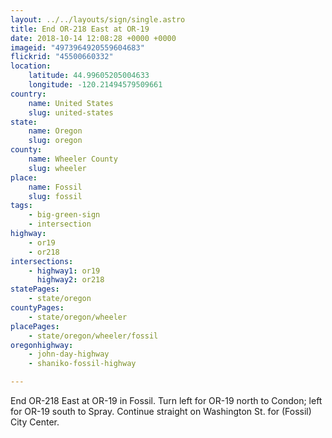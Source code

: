```yaml
---
layout: ../../layouts/sign/single.astro
title: End OR-218 East at OR-19
date: 2018-10-14 12:08:28 +0000 +0000
imageid: "4973964920559604683"
flickrid: "45500660332"
location:
    latitude: 44.99605205004633
    longitude: -120.21494579509661
country:
    name: United States
    slug: united-states
state:
    name: Oregon
    slug: oregon
county:
    name: Wheeler County
    slug: wheeler
place:
    name: Fossil
    slug: fossil
tags:
    - big-green-sign
    - intersection
highway:
    - or19
    - or218
intersections:
    - highway1: or19
      highway2: or218
statePages:
    - state/oregon
countyPages:
    - state/oregon/wheeler
placePages:
    - state/oregon/wheeler/fossil
oregonhighway:
    - john-day-highway
    - shaniko-fossil-highway

---
```

End OR-218 East at OR-19 in Fossil.  Turn left for OR-19 north to Condon; left for OR-19 south to Spray.  Continue straight on Washington St. for (Fossil) City Center.